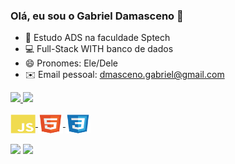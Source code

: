 ### Olá, eu sou o Gabriel Damasceno 👋


- 🎒 Estudo ADS na faculdade Sptech
- 💻 Full-Stack WITH banco de dados
- 😄 Pronomes: Ele/Dele
- ✉️ Email pessoal: dmasceno.gabriel@gmail.com

<div display="flex">
  <div align="left" width="50%">
  <a href="https://github.com/Gdmasceno">
  <img height="180em" src="https://github-readme-stats.vercel.app/api?username=Gdmasceno&show_icons=true&theme=dracula&include_all_commits=true&count_private=true"/>
  <img height="180em" src="https://github-readme-stats.vercel.app/api/top-langs/?username=Gdmasceno&layout=compact&langs_count=7&theme=dracula"/>
</div>
  <div style="display: inline_block"><br>
  <img align="center" alt="Gab-Js" height="30" width="40" src="https://raw.githubusercontent.com/devicons/devicon/master/icons/javascript/javascript-plain.svg">
  <img align="center" alt="Gab-HTML" height="30" width="40" src="https://raw.githubusercontent.com/devicons/devicon/master/icons/html5/html5-original.svg">
  <img align="center" alt="Gab-CSS" height="30" width="40" src="https://raw.githubusercontent.com/devicons/devicon/master/icons/css3/css3-original.svg">
</div>
  </div>
  
  
  <div> 
   <br>
  <a href="https://instagram.com/damascen.g" target="_blank"><img src="https://img.shields.io/badge/-Instagram-%23E4405F?style=for-the-badge&logo=instagram&logoColor=white" target="_blank"></a>
  <a href = "mailto:dmasceno.gabriel@gmail.com"><img src="https://img.shields.io/badge/-Gmail-%23333?style=for-the-badge&logo=gmail&logoColor=white" target="_blank"></a>

 
</div>
